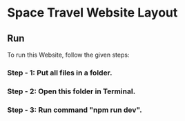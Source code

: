 

# Space Travel Website Layout 

## Run

To run this Website, follow the given steps:

### Step - 1: Put all files in a folder.
### Step - 2: Open this folder in Terminal.
### Step - 3: Run command "npm run dev".
